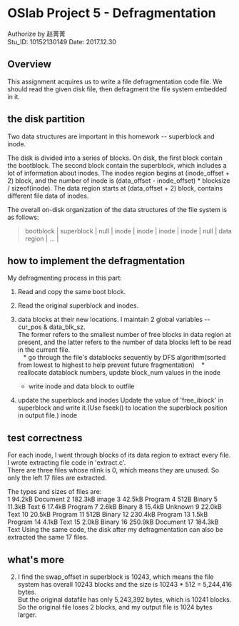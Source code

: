 # OSlab Project 5 - Defragmentation

  Authorize by 赵菁菁  
  Stu_ID: 10152130149
  Date: 2017.12.30

## Overview
  This assignment acquires us to write a file defragmentation code file. We should read the given disk file, then defragment the file system embedded in it. 

## the disk partition
Two data structures are important in this homework -- superblock and inode.

The disk is divided into a series of blocks.
On disk, the first block contain the bootblock. 
The second block contain the superblock, which includes a lot of information about inodes.
The inodes region begins at (inode_offset + 2) block, and the number of inode is  (data_offset - inode_offset) * blocksize / sizeof(inode).
The data region starts at (data_offset + 2) block, contains different file data of inodes.

The overall on-disk organization of the data structures of the file system is as follows:
> bootblock |  superblock  | null |  inode | inode | inode | inode | null | data region | ... |

## how to implement the defragmentation
My defragmenting process in this part:

1. Read and copy the same boot block.

2. Read the original superblock and inodes. 

3. data blocks at their new locations.
I maintain 2 global variables -- cur_pos & data_blk_sz.<br>
The former refers to the smallest number of free blocks in data region at present, and the latter refers to the number of data blocks  left to be read in the current file.<br>
    * go through the file's datablocks sequently by DFS algorithm(sorted from lowest to highest to help prevent future fragmentation) 
    * reallocate datablock numbers, update block_num values in the inode
    * write inode and data block to outfile 

4. update the superblock and inodes
Update the value of 'free_iblock' in superblock and write it.(Use fseek() to location the superblock position in output file.)
inode

## test correctness 
For each inode, I went through blocks of its data region to extract every file.<br>
I wrote extracting file code in 'extract.c'. <br>
There are three files whose nlink is 0, which means they are unused. So only the left 17 files are extracted.
  
The types and sizes of files are:<br>
    1  94.2kB  Document      2  182.3kB image       3 42.5kB Program
    4  512B    Binary        5  11.3kB  Text        6 17.4kB Program
    7  2.6kB   Binary        8  15.4kB  Unknown     9 22.0kB Text
    10  20.5kB  Program      11 512B    Binary      12 230.4kB Program
    13  1.5kB   Program      14 4.1kB   Text        15 2.0kB Binary
    16  250.9kB Document     17 184.3kB Text
  Using the same code, the disk after my defragmentation can also be extracted the same 17 files.
  
## what's more
2. I find the swap_offset in superblock is 10243, which means the file system has overall 10243 blocks and the size is 10243 * 512 = 5,244,416 bytes.  
    But the original datafile has only 5,243,392 bytes, which is 10241 blocks.  
    So the original file loses 2 blocks, and my output file is 1024 bytes larger. 
